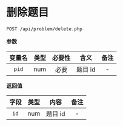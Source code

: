 # 删除题目

```bash
POST /api/problem/delete.php
```

**参数**

| 变量名 | 类型 | 必要性 |  含义   | 备注 |
| :----: | :--: | :----: | :-----: | :--: |
| `pid`  | num  |  必要  | 题目 id |  -   |

**返回值**

| 字段 | 类型 |  内容   | 备注 |
| :--: | :--: | :-----: | :--: |
| `id` | num  | 题目 id |  -   |